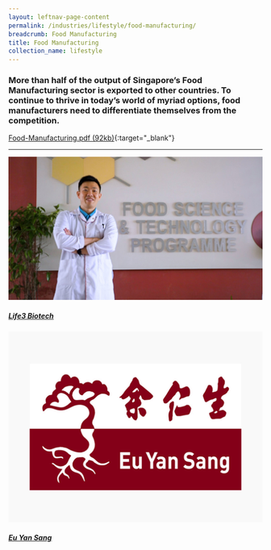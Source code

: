 ```yaml
---
layout: leftnav-page-content
permalink: /industries/lifestyle/food-manufacturing/
breadcrumb: Food Manufacturing
title: Food Manufacturing
collection_name: lifestyle
---
```


### More than half of the output of Singapore’s Food Manufacturing sector is exported to other countries. To continue to thrive in today’s world of myriad options, food manufacturers need to differentiate themselves from the competition.

[Food-Manufacturing.pdf (92kb)](/images/PDF/Lifestyle/Food-Manufacturing.pdf){:target="_blank"}

---

<div>
	<div class="row is-multiline">
		<div class="col is-half-tablet padding--bottom--lgg">
			<a href="/industries/lifestyle/food-manufacturing/life3-biotech/" class="project-link">
				<img src="/images/industries/lifestyle/images/Life3.jpg" alt="Life3 Biotech" class="project-image">
				<div class="project-card">
					<div class="project-title margin--bottom--xs">
						<h5><b>Life3 Biotech</b></h5>
					</div>
				</div>
			</a>
		</div>
		<div class="col is-half-tablet padding--bottom--lgg">
			<a href="/industries/lifestyle/food-manufacturing/eu-yan-sang/" class="project-link">
				<img src="/images/industries/lifestyle/images/eys.jpg" alt="Eu Yan Sang" class="project-image">
				<div class="project-card">
					<div class="project-title margin--bottom--xs">
						<h5><b>Eu Yan Sang</b></h5>
					</div>
				</div>
			</a>
		</div>
	</div>
</div>
